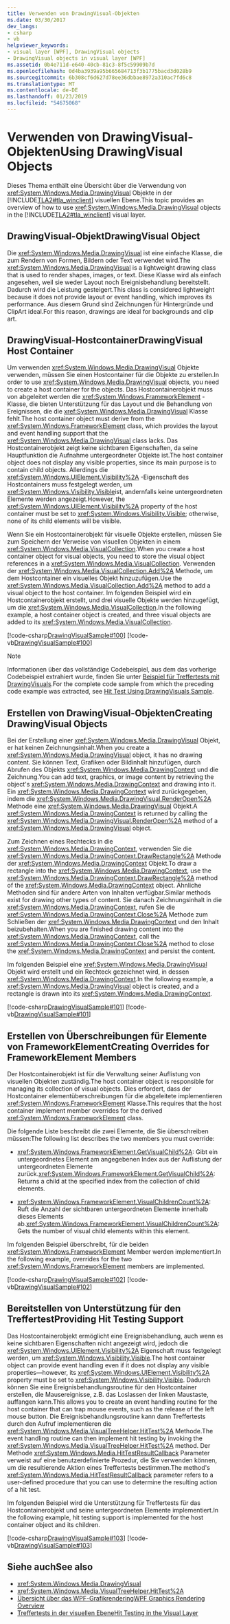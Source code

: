 ```yaml
---
title: Verwenden von DrawingVisual-Objekten
ms.date: 03/30/2017
dev_langs:
- csharp
- vb
helpviewer_keywords:
- visual layer [WPF], DrawingVisual objects
- DrawingVisual objects in visual layer [WPF]
ms.assetid: 0b4e711d-e640-40cb-81c3-8f5c59909b7d
ms.openlocfilehash: 0d4ba3939a95b665684713f3b1775bacd3d028b9
ms.sourcegitcommit: 6b308cf6d627d78ee36dbbae8972a310ac7fd6c8
ms.translationtype: MT
ms.contentlocale: de-DE
ms.lasthandoff: 01/23/2019
ms.locfileid: "54675068"
---
```

# <a name="using-drawingvisual-objects"></a><span data-ttu-id="78e29-102">Verwenden von DrawingVisual-Objekten</span><span class="sxs-lookup"><span data-stu-id="78e29-102">Using DrawingVisual Objects</span></span>
<span data-ttu-id="78e29-103">Dieses Thema enthält eine Übersicht über die Verwendung von <xref:System.Windows.Media.DrawingVisual> Objekte in der [!INCLUDE[TLA2#tla_winclient](../../../../includes/tla2sharptla-winclient-md.md)] visuellen Ebene.</span><span class="sxs-lookup"><span data-stu-id="78e29-103">This topic provides an overview of how to use <xref:System.Windows.Media.DrawingVisual> objects in the [!INCLUDE[TLA2#tla_winclient](../../../../includes/tla2sharptla-winclient-md.md)] visual layer.</span></span>  
  
<a name="drawingvisual_object"></a>   
## <a name="drawingvisual-object"></a><span data-ttu-id="78e29-104">DrawingVisual-Objekt</span><span class="sxs-lookup"><span data-stu-id="78e29-104">DrawingVisual Object</span></span>  
 <span data-ttu-id="78e29-105">Die <xref:System.Windows.Media.DrawingVisual> ist eine einfache Klasse, die zum Rendern von Formen, Bildern oder Text verwendet wird.</span><span class="sxs-lookup"><span data-stu-id="78e29-105">The <xref:System.Windows.Media.DrawingVisual> is a lightweight drawing class that is used to render shapes, images, or text.</span></span> <span data-ttu-id="78e29-106">Diese Klasse wird als einfach angesehen, weil sie weder Layout noch Ereignisbehandlung bereitstellt. Dadurch wird die Leistung gesteigert.</span><span class="sxs-lookup"><span data-stu-id="78e29-106">This class is considered lightweight because it does not provide layout or event handling, which improves its performance.</span></span> <span data-ttu-id="78e29-107">Aus diesem Grund sind Zeichnungen für Hintergründe und ClipArt ideal.</span><span class="sxs-lookup"><span data-stu-id="78e29-107">For this reason, drawings are ideal for backgrounds and clip art.</span></span>  
  
<a name="drawingvisual_host_container"></a>   
## <a name="drawingvisual-host-container"></a><span data-ttu-id="78e29-108">DrawingVisual-Hostcontainer</span><span class="sxs-lookup"><span data-stu-id="78e29-108">DrawingVisual Host Container</span></span>  
 <span data-ttu-id="78e29-109">Um verwenden <xref:System.Windows.Media.DrawingVisual> Objekte verwenden, müssen Sie einen Hostcontainer für die Objekte zu erstellen.</span><span class="sxs-lookup"><span data-stu-id="78e29-109">In order to use <xref:System.Windows.Media.DrawingVisual> objects, you need to create a host container for the objects.</span></span> <span data-ttu-id="78e29-110">Das Hostcontainerobjekt muss von abgeleitet werden die <xref:System.Windows.FrameworkElement> -Klasse, die bieten Unterstützung für das Layout und die Behandlung von Ereignissen, die die <xref:System.Windows.Media.DrawingVisual> Klasse fehlt.</span><span class="sxs-lookup"><span data-stu-id="78e29-110">The host container object must derive from the <xref:System.Windows.FrameworkElement> class, which provides the layout and event handling support that the <xref:System.Windows.Media.DrawingVisual> class lacks.</span></span> <span data-ttu-id="78e29-111">Das Hostcontainerobjekt zeigt keine sichtbaren Eigenschaften, da seine Hauptfunktion die Aufnahme untergeordneter Objekte ist.</span><span class="sxs-lookup"><span data-stu-id="78e29-111">The host container object does not display any visible properties, since its main purpose is to contain child objects.</span></span> <span data-ttu-id="78e29-112">Allerdings die <xref:System.Windows.UIElement.Visibility%2A> -Eigenschaft des Hostcontainers muss festgelegt werden, um <xref:System.Windows.Visibility.Visible>ist, andernfalls keine untergeordneten Elemente werden angezeigt.</span><span class="sxs-lookup"><span data-stu-id="78e29-112">However, the <xref:System.Windows.UIElement.Visibility%2A> property of the host container must be set to <xref:System.Windows.Visibility.Visible>; otherwise, none of its child elements will be visible.</span></span>  
  
 <span data-ttu-id="78e29-113">Wenn Sie ein Hostcontainerobjekt für visuelle Objekte erstellen, müssen Sie zum Speichern der Verweise von visuellen Objekten in einem <xref:System.Windows.Media.VisualCollection>.</span><span class="sxs-lookup"><span data-stu-id="78e29-113">When you create a host container object for visual objects, you need to store the visual object references in a <xref:System.Windows.Media.VisualCollection>.</span></span> <span data-ttu-id="78e29-114">Verwenden der <xref:System.Windows.Media.VisualCollection.Add%2A> Methode, um dem Hostcontainer ein visuelles Objekt hinzuzufügen.</span><span class="sxs-lookup"><span data-stu-id="78e29-114">Use the <xref:System.Windows.Media.VisualCollection.Add%2A> method to add a visual object to the host container.</span></span> <span data-ttu-id="78e29-115">Im folgenden Beispiel wird ein Hostcontainerobjekt erstellt, und drei visuelle Objekte werden hinzugefügt, um die <xref:System.Windows.Media.VisualCollection>.</span><span class="sxs-lookup"><span data-stu-id="78e29-115">In the following example, a host container object is created, and three visual objects are added to its <xref:System.Windows.Media.VisualCollection>.</span></span>  
  
 [!code-csharp[DrawingVisualSample#100](../../../../samples/snippets/csharp/VS_Snippets_Wpf/DrawingVisualSample/CSharp/Window1.xaml.cs#100)]
 [!code-vb[DrawingVisualSample#100](../../../../samples/snippets/visualbasic/VS_Snippets_Wpf/DrawingVisualSample/visualbasic/window1.xaml.vb#100)]  
  
> [!NOTE]
>  <span data-ttu-id="78e29-116">Informationen über das vollständige Codebeispiel, aus dem das vorherige Codebeispiel extrahiert wurde, finden Sie unter [Beispiel für Treffertests mit DrawingVisuals](https://go.microsoft.com/fwlink/?LinkID=159994).</span><span class="sxs-lookup"><span data-stu-id="78e29-116">For the complete code sample from which the preceding code example was extracted, see [Hit Test Using DrawingVisuals Sample](https://go.microsoft.com/fwlink/?LinkID=159994).</span></span>  
  
<a name="creating_drawingvisual_objects"></a>   
## <a name="creating-drawingvisual-objects"></a><span data-ttu-id="78e29-117">Erstellen von DrawingVisual-Objekten</span><span class="sxs-lookup"><span data-stu-id="78e29-117">Creating DrawingVisual Objects</span></span>  
 <span data-ttu-id="78e29-118">Bei der Erstellung einer <xref:System.Windows.Media.DrawingVisual> Objekt, er hat keinen Zeichnungsinhalt.</span><span class="sxs-lookup"><span data-stu-id="78e29-118">When you create a <xref:System.Windows.Media.DrawingVisual> object, it has no drawing content.</span></span> <span data-ttu-id="78e29-119">Sie können Text, Grafiken oder Bildinhalt hinzufügen, durch Abrufen des Objekts <xref:System.Windows.Media.DrawingContext> und die Zeichnung.</span><span class="sxs-lookup"><span data-stu-id="78e29-119">You can add text, graphics, or image content by retrieving the object's <xref:System.Windows.Media.DrawingContext> and drawing into it.</span></span> <span data-ttu-id="78e29-120">Ein <xref:System.Windows.Media.DrawingContext> wird zurückgegeben, indem die <xref:System.Windows.Media.DrawingVisual.RenderOpen%2A> Methode eine <xref:System.Windows.Media.DrawingVisual> Objekt.</span><span class="sxs-lookup"><span data-stu-id="78e29-120">A <xref:System.Windows.Media.DrawingContext> is returned by calling the <xref:System.Windows.Media.DrawingVisual.RenderOpen%2A> method of a <xref:System.Windows.Media.DrawingVisual> object.</span></span>  
  
 <span data-ttu-id="78e29-121">Zum Zeichnen eines Rechtecks in die <xref:System.Windows.Media.DrawingContext>, verwenden Sie die <xref:System.Windows.Media.DrawingContext.DrawRectangle%2A> Methode der <xref:System.Windows.Media.DrawingContext> Objekt.</span><span class="sxs-lookup"><span data-stu-id="78e29-121">To draw a rectangle into the <xref:System.Windows.Media.DrawingContext>, use the <xref:System.Windows.Media.DrawingContext.DrawRectangle%2A> method of the <xref:System.Windows.Media.DrawingContext> object.</span></span> <span data-ttu-id="78e29-122">Ähnliche Methoden sind für andere Arten von Inhalten verfügbar.</span><span class="sxs-lookup"><span data-stu-id="78e29-122">Similar methods exist for drawing other types of content.</span></span> <span data-ttu-id="78e29-123">Sie danach Zeichnungsinhalt in die <xref:System.Windows.Media.DrawingContext>, rufen Sie die <xref:System.Windows.Media.DrawingContext.Close%2A> Methode zum Schließen der <xref:System.Windows.Media.DrawingContext> und den Inhalt beizubehalten.</span><span class="sxs-lookup"><span data-stu-id="78e29-123">When you are finished drawing content into the <xref:System.Windows.Media.DrawingContext>, call the <xref:System.Windows.Media.DrawingContext.Close%2A> method to close the <xref:System.Windows.Media.DrawingContext> and persist the content.</span></span>  
  
 <span data-ttu-id="78e29-124">Im folgenden Beispiel eine <xref:System.Windows.Media.DrawingVisual> Objekt wird erstellt und ein Rechteck gezeichnet wird, in dessen <xref:System.Windows.Media.DrawingContext>.</span><span class="sxs-lookup"><span data-stu-id="78e29-124">In the following example, a <xref:System.Windows.Media.DrawingVisual> object is created, and a rectangle is drawn into its <xref:System.Windows.Media.DrawingContext>.</span></span>  
  
 [!code-csharp[DrawingVisualSample#101](../../../../samples/snippets/csharp/VS_Snippets_Wpf/DrawingVisualSample/CSharp/Window1.xaml.cs#101)]
 [!code-vb[DrawingVisualSample#101](../../../../samples/snippets/visualbasic/VS_Snippets_Wpf/DrawingVisualSample/visualbasic/window1.xaml.vb#101)]  
  
<a name="creating_overrides"></a>   
## <a name="creating-overrides-for-frameworkelement-members"></a><span data-ttu-id="78e29-125">Erstellen von Überschreibungen für Elemente von FrameworkElement</span><span class="sxs-lookup"><span data-stu-id="78e29-125">Creating Overrides for FrameworkElement Members</span></span>  
 <span data-ttu-id="78e29-126">Der Hostcontainerobjekt ist für die Verwaltung seiner Auflistung von visuellen Objekten zuständig.</span><span class="sxs-lookup"><span data-stu-id="78e29-126">The host container object is responsible for managing its collection of visual objects.</span></span> <span data-ttu-id="78e29-127">Dies erfordert, dass der Hostcontainer elementüberschreibungen für die abgeleitete implementieren <xref:System.Windows.FrameworkElement> Klasse.</span><span class="sxs-lookup"><span data-stu-id="78e29-127">This requires that the host container implement member overrides for the derived <xref:System.Windows.FrameworkElement> class.</span></span>  
  
 <span data-ttu-id="78e29-128">Die folgende Liste beschreibt die zwei Elemente, die Sie überschreiben müssen:</span><span class="sxs-lookup"><span data-stu-id="78e29-128">The following list describes the two members you must override:</span></span>  
  
-   <span data-ttu-id="78e29-129"><xref:System.Windows.FrameworkElement.GetVisualChild%2A>: Gibt ein untergeordnetes Element am angegebenen Index aus der Auflistung der untergeordneten Elemente zurück.</span><span class="sxs-lookup"><span data-stu-id="78e29-129"><xref:System.Windows.FrameworkElement.GetVisualChild%2A>: Returns a child at the specified index from the collection of child elements.</span></span>  
  
-   <span data-ttu-id="78e29-130"><xref:System.Windows.FrameworkElement.VisualChildrenCount%2A>: Ruft die Anzahl der sichtbaren untergeordneten Elemente innerhalb dieses Elements ab.</span><span class="sxs-lookup"><span data-stu-id="78e29-130"><xref:System.Windows.FrameworkElement.VisualChildrenCount%2A>: Gets the number of visual child elements within this element.</span></span>  
  
 <span data-ttu-id="78e29-131">Im folgenden Beispiel überschreibt, für die beiden <xref:System.Windows.FrameworkElement> Member werden implementiert.</span><span class="sxs-lookup"><span data-stu-id="78e29-131">In the following example, overrides for the two <xref:System.Windows.FrameworkElement> members are implemented.</span></span>  
  
 [!code-csharp[DrawingVisualSample#102](../../../../samples/snippets/csharp/VS_Snippets_Wpf/DrawingVisualSample/CSharp/Window1.xaml.cs#102)]
 [!code-vb[DrawingVisualSample#102](../../../../samples/snippets/visualbasic/VS_Snippets_Wpf/DrawingVisualSample/visualbasic/window1.xaml.vb#102)]  
  
<a name="providing_hit_testing_support"></a>   
## <a name="providing-hit-testing-support"></a><span data-ttu-id="78e29-132">Bereitstellen von Unterstützung für den Treffertest</span><span class="sxs-lookup"><span data-stu-id="78e29-132">Providing Hit Testing Support</span></span>  
 <span data-ttu-id="78e29-133">Das Hostcontainerobjekt ermöglicht eine Ereignisbehandlung, auch wenn es keine sichtbaren Eigenschaften nicht angezeigt wird, jedoch die <xref:System.Windows.UIElement.Visibility%2A> Eigenschaft muss festgelegt werden, um <xref:System.Windows.Visibility.Visible>.</span><span class="sxs-lookup"><span data-stu-id="78e29-133">The host container object can provide event handling even if it does not display any visible properties—however, its <xref:System.Windows.UIElement.Visibility%2A> property must be set to <xref:System.Windows.Visibility.Visible>.</span></span> <span data-ttu-id="78e29-134">Dadurch können Sie eine Ereignisbehandlungsroutine für den Hostcontainer erstellen, die Mausereignisse, z.B. das Loslassen der linken Maustaste, auffangen kann.</span><span class="sxs-lookup"><span data-stu-id="78e29-134">This allows you to create an event handling routine for the host container that can trap mouse events, such as the release of the left mouse button.</span></span> <span data-ttu-id="78e29-135">Die Ereignisbehandlungsroutine kann dann Treffertests durch den Aufruf implementieren die <xref:System.Windows.Media.VisualTreeHelper.HitTest%2A> Methode.</span><span class="sxs-lookup"><span data-stu-id="78e29-135">The event handling routine can then implement hit testing by invoking the <xref:System.Windows.Media.VisualTreeHelper.HitTest%2A> method.</span></span> <span data-ttu-id="78e29-136">Der Methode <xref:System.Windows.Media.HitTestResultCallback> Parameter verweist auf eine benutzerdefinierte Prozedur, die Sie verwenden können, um die resultierende Aktion eines Treffertests bestimmen.</span><span class="sxs-lookup"><span data-stu-id="78e29-136">The method's <xref:System.Windows.Media.HitTestResultCallback> parameter refers to a user-defined procedure that you can use to determine the resulting action of a hit test.</span></span>  
  
 <span data-ttu-id="78e29-137">Im folgenden Beispiel wird die Unterstützung für Treffertests für das Hostcontainerobjekt und seine untergeordneten Elemente implementiert.</span><span class="sxs-lookup"><span data-stu-id="78e29-137">In the following example, hit testing support is implemented for the host container object and its children.</span></span>  
  
 [!code-csharp[DrawingVisualSample#103](../../../../samples/snippets/csharp/VS_Snippets_Wpf/DrawingVisualSample/CSharp/Window1.xaml.cs#103)]
 [!code-vb[DrawingVisualSample#103](../../../../samples/snippets/visualbasic/VS_Snippets_Wpf/DrawingVisualSample/visualbasic/window1.xaml.vb#103)]  
  
## <a name="see-also"></a><span data-ttu-id="78e29-138">Siehe auch</span><span class="sxs-lookup"><span data-stu-id="78e29-138">See also</span></span>
- <xref:System.Windows.Media.DrawingVisual>
- <xref:System.Windows.Media.VisualTreeHelper.HitTest%2A>
- [<span data-ttu-id="78e29-139">Übersicht über das WPF-Grafikrendering</span><span class="sxs-lookup"><span data-stu-id="78e29-139">WPF Graphics Rendering Overview</span></span>](../../../../docs/framework/wpf/graphics-multimedia/wpf-graphics-rendering-overview.md)
- [<span data-ttu-id="78e29-140">Treffertests in der visuellen Ebene</span><span class="sxs-lookup"><span data-stu-id="78e29-140">Hit Testing in the Visual Layer</span></span>](../../../../docs/framework/wpf/graphics-multimedia/hit-testing-in-the-visual-layer.md)
